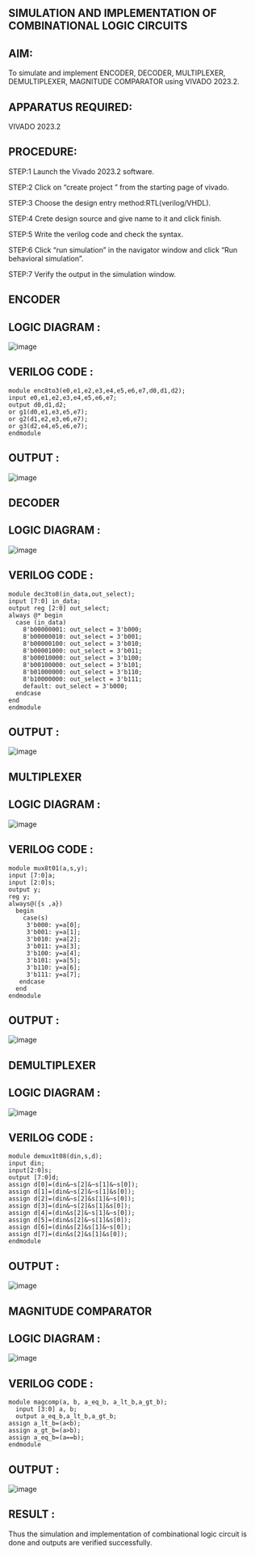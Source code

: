 ## SIMULATION AND IMPLEMENTATION OF COMBINATIONAL LOGIC CIRCUITS

## AIM: 
 To simulate and implement ENCODER, DECODER, MULTIPLEXER, DEMULTIPLEXER, MAGNITUDE COMPARATOR using
 VIVADO 2023.2.
 
## APPARATUS REQUIRED:
VIVADO 2023.2

## PROCEDURE:

STEP:1 Launch the Vivado 2023.2 software.

STEP:2 Click on “create project ” from the starting page of vivado.

STEP:3 Choose the design entry method:RTL(verilog/VHDL).

STEP:4 Crete design source and give name to it and click finish.

STEP:5 Write the verilog code and check the syntax.

STEP:6 Click “run simulation” in the navigator window and click “Run behavioral simulation”.

STEP:7 Verify the output in the simulation window.

## ENCODER
## LOGIC DIAGRAM :
![image](https://github.com/navaneethans/VLSI-LAB-EXP-2/assets/6987778/3cd1f95e-7531-4cad-9154-fdd397ac439e)
## VERILOG CODE :
```
module enc8to3(e0,e1,e2,e3,e4,e5,e6,e7,d0,d1,d2);
input e0,e1,e2,e3,e4,e5,e6,e7;
output d0,d1,d2;
or g1(d0,e1,e3,e5,e7);
or g2(d1,e2,e3,e6,e7);
or g3(d2,e4,e5,e6,e7);
endmodule
```
## OUTPUT :
![image](https://github.com/SwarnaMallikaPL/VLSI-LAB-EXP-2/assets/160829667/6292ecbc-0715-49a6-aa2c-fb419d7e4600)

## DECODER
## LOGIC DIAGRAM :
![image](https://github.com/navaneethans/VLSI-LAB-EXP-2/assets/6987778/45a5e6cf-bbe0-4fd5-ac84-e5ad4477483b)
## VERILOG CODE :
```
module dec3to8(in_data,out_select);
input [7:0] in_data;
output reg [2:0] out_select;
always @* begin
  case (in_data)
    8'b00000001: out_select = 3'b000; 
    8'b00000010: out_select = 3'b001; 
    8'b00000100: out_select = 3'b010; 
    8'b00001000: out_select = 3'b011; 
    8'b00010000: out_select = 3'b100; 
    8'b00100000: out_select = 3'b101; 
    8'b01000000: out_select = 3'b110; 
    8'b10000000: out_select = 3'b111; 
    default: out_select = 3'b000; 
  endcase
end
endmodule
```
## OUTPUT :
![image](https://github.com/SwarnaMallikaPL/VLSI-LAB-EXP-2/assets/160829667/65bb3ac4-cfa8-4008-a55c-af71a5cf2df1)

## MULTIPLEXER
## LOGIC DIAGRAM :
![image](https://github.com/navaneethans/VLSI-LAB-EXP-2/assets/6987778/427f75b2-8e67-44b9-ac45-a66651787436)
## VERILOG CODE :
```
module mux8t01(a,s,y);
input [7:0]a;
input [2:0]s;
output y;
reg y;
always@({s ,a})
  begin
    case(s)
     3'b000: y=a[0];
     3'b001: y=a[1];
     3'b010: y=a[2];
     3'b011: y=a[3];
     3'b100: y=a[4];
     3'b101: y=a[5];
     3'b110: y=a[6];
     3'b111: y=a[7];
   endcase
  end
endmodule
```
## OUTPUT :
![image](https://github.com/SwarnaMallikaPL/VLSI-LAB-EXP-2/assets/160829667/dce8e900-f492-4ce4-959a-223546cbd899)

## DEMULTIPLEXER
## LOGIC DIAGRAM :
![image](https://github.com/navaneethans/VLSI-LAB-EXP-2/assets/6987778/1c45a7fc-08ac-4f76-87f2-c084e7150557)
## VERILOG CODE :
```
module demux1t08(din,s,d);
input din;
input[2:0]s;
output [7:0]d;
assign d[0]=(din&~s[2]&~s[1]&~s[0]);
assign d[1]=(din&~s[2]&~s[1]&s[0]);
assign d[2]=(din&~s[2]&s[1]&~s[0]);
assign d[3]=(din&~s[2]&s[1]&s[0]);
assign d[4]=(din&s[2]&~s[1]&~s[0]);
assign d[5]=(din&s[2]&~s[1]&s[0]);
assign d[6]=(din&s[2]&s[1]&~s[0]);
assign d[7]=(din&s[2]&s[1]&s[0]);
endmodule
```
## OUTPUT :
![image](https://github.com/SwarnaMallikaPL/VLSI-LAB-EXP-2/assets/160829667/e563fe1c-8fc9-4b86-ac26-8d0c0c78af83)

## MAGNITUDE COMPARATOR
## LOGIC DIAGRAM :
![image](https://github.com/navaneethans/VLSI-LAB-EXP-2/assets/6987778/b2fe7a05-6bf7-4dcb-8f5d-28abbf7ea8c2)

## VERILOG CODE :
```
module magcomp(a, b, a_eq_b, a_lt_b,a_gt_b);
  input [3:0] a, b;
  output a_eq_b,a_lt_b,a_gt_b;
assign a_lt_b=(a<b);
assign a_gt_b=(a>b);
assign a_eq_b=(a==b);
endmodule

```
## OUTPUT :
   ![image](https://github.com/SwarnaMallikaPL/VLSI-LAB-EXP-2/assets/160829667/3670a201-865c-49d0-842c-3a9c12143b07)




## RESULT :
Thus the simulation and implementation of combinational logic circuit is done and outputs are verified successfully.

